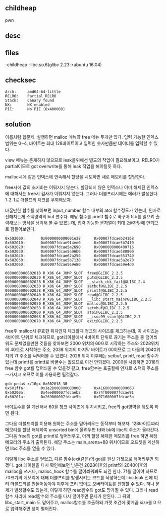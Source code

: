 childheap
---------------
pwn

desc 
---------------

files 
---------------
-childheap
-libc.so.6(glibc 2.23->ubuntu 16.04)


checksec 
---------------
    Arch:     amd64-64-little
    RELRO:    Partial RELRO
    Stack:    Canary found
    NX:       NX enabled
    PIE:      No PIE (0x400000)

solution 
---------------
이름처럼 힙문제. 실행하면 malloc 메뉴와 free 메뉴 두개만 있다.
입력 가능한 인덱스 범위는 0~4, 바이트는 최대 128바이트이고 입력한 숫자만큼만 데이터를 입력할 수 있다.

view 메뉴는 존재하지 않으므로 leak을위해선 별도의 작업이 필요해보이고,
RELRO가 partial이므로 got overwrite를 통해 leak 작업을 해야될듯 하다. 

malloc시에 같은 인덱스에 연속해서 할당을 시도하면 새로 메모리를 할당한다. 


free시에 값의 초기화는 이뤄지지 않는다. 
할당되지 않은 인덱스나 이미 해제된 인덱스에 대해서는 free시 검사가 이뤄지지 않는다.
그러나 더블프리시에는 에러가 발생한다. 1-2-1로 더블프리 체크를 우회해보자. 

바꿀만한 함수를 찾아보면 input_number 함수 내부의 atoi 함수정도가 있는데, 인자로 전해지는게 
스택영역의 buf 변수다. 해당 함수를 printf 함수로 바꾸어 fsb를 일으켜 출력해보는 방식을 생각해 볼 수 있겠는데,
입력 가능한 문자열이 최대 2글자밖에 안되므로 힘들어보인다.

```
0x602000:       0x0000000000601e28      0x00007fdcaeb24168
0x602010:       0x00007fdcae914ee0      0x00007fdcae5b74f0
0x602020:       0x00007fdcae5a2690      0x0000000000400716
0x602030:       0x00007fdcae5a96b0      0x00007fdcae588800
0x602040:       0x00007fdcae62a250      0x00007fdcae553740
0x602050:       0x00007fdcae5b7130      0x00007fdcae5a2e70
0x602060:       0x00007fdcae569e80      0x00007fdcae59e4d0

0000000000602018 R_X86_64_JUMP_SLOT  free@GLIBC_2.2.5
0000000000602020 R_X86_64_JUMP_SLOT  puts@GLIBC_2.2.5
0000000000602028 R_X86_64_JUMP_SLOT  __stack_chk_fail@GLIBC_2.4
0000000000602030 R_X86_64_JUMP_SLOT  setbuf@GLIBC_2.2.5
0000000000602038 R_X86_64_JUMP_SLOT  printf@GLIBC_2.2.5
0000000000602040 R_X86_64_JUMP_SLOT  read@GLIBC_2.2.5
0000000000602048 R_X86_64_JUMP_SLOT  __libc_start_main@GLIBC_2.2.5
0000000000602050 R_X86_64_JUMP_SLOT  malloc@GLIBC_2.2.5
0000000000602058 R_X86_64_JUMP_SLOT  setvbuf@GLIBC_2.2.5
0000000000602060 R_X86_64_JUMP_SLOT  atoi@GLIBC_2.2.5
0000000000602068 R_X86_64_JUMP_SLOT  __isoc99_scanf@GLIBC_2.7
0000000000602070 R_X86_64_JUMP_SLOT  exit@GLIBC_2.2.5

```
free후 malloc시 유효한 위치인지 체크할때 청크의 사이즈를 체크하는데, 
이 사이즈는 4바이트 단위로 체크하므로, got테이블에서 4바이트 단위로 끊기는 주소들 중 덮어씌워도 문제없을만한 것들을 찾아보면 
2000 위치의 60으로 시작하는 주소와 2028위치의 40으로 시작하는 주소, 2038 위치의 마지막 바이트가 00이므로
그 다음의 2040위치의 7f 주소를 써먹어볼 수 있겠다. 
2028 위치 이후에는 setbuf, printf, read 함수가 있는데 printf를 printf로 바꿀수는 없으므로 이건 안되겠다.
2000을 사용하면 2018의 free 함수 got를 덮어씌울 수 있을것 같고, free함수는 호출될때 인자로 스택의 주소를 ㅡ가지고 오므로
이를 사용하면 될것같다. 

```
gdb-peda$ x/10gx 0x602018-30
0x601ffa:       0x1e28000000000000      0x4168000000000060
0x60200a:       0x4ee000007fdcaeb2      0x74f000007fdcae91
0x60201a:       0x269000007fdcae5b      0x071600007fdcae5a
```
바이트수를 잘 계산해서 60을 청크 사이즈에 위치시키고, free의 got영역을 덮도록 하면 된다.

그다음 더블프리를 이용해 원하는 주소를 덮어씌우는 동작부터 해보자. 
128바이트짜리 메모리를 할당 해제하여 unsorted bin에 올려두면 fd와 bk에 libc의 주소가 올라간다.
그다음 free의 got를 printf로 덮어씌우고, 아까 할당 해제한 메모리를 free 하면 해당 메모리의 주소가 출력된다. 
해당 주소는 main_arena+88 위치이므로 오프셋을 계산하면 libc 주소를 얻을 수 있다. 

이렇게 libc 주소를 얻었고, 다른 함수(exit같은)의 got를 원샷 가젯으로 덮어씌우면 되겠다.
got 테이블을 다시 확인해보면 남은건 2028이후의 printf와 2040이후의 malloc을 쓰거나, 
malloc_hook 함수를 덮어씌워봐도 되긴 한다. 
7f를 덮어야 하므로 70크기의 메모리에 대해 더블프리를 발생시키는 코드를 작성하는데
libc leak 전에 미리 더블프리를 만들어놓아야 이후에 프리 없이도 오버라이트를 진행할 수 있다. 
하나 문제가 발생할수도 있는게, 이렇게 하면 read함수의 got도 망가질 수 있다. 
그러나 read함수 자리에 read함수의 주소를 다시 덮어주면 문제가 안된다. 
그 뒤의 libc_start_main 도 덮어주고, malloc함수를 호출하되 가젯 조건에 맞게끔 size를 0 으로 입력해주면 쉘이 떨어진다.












